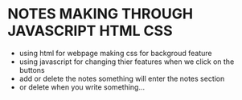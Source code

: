 # NOTES MAKING THROUGH JAVASCRIPT HTML CSS
- using html for webpage making css for backgroud feature
- using javascript for changing thier features when we click on the buttons
- add or delete the notes something will enter the notes section
- or delete when you write something...
